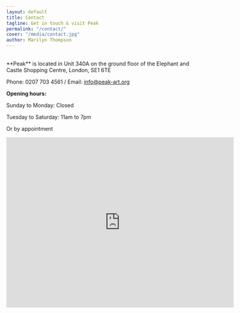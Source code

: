 ```yaml
---
layout: default
title: Contact
tagline: Get in touch & visit Peak
permalink: "/contact/"
cover: "/media/contact.jpg"
author: Marilyn Thompson
---
```

<br />
**Peak** is located in Unit 340A on the ground floor of the Elephant and Castle Shopping Centre, London, SE1 6TE

Phone: 0207 703 4561 / Email: [info@peak-art.org](mailto:info@peak-art.org)

**Opening hours:**

Sunday to Monday: Closed

Tuesday to Saturday: 11am to 7pm

Or by appointment

<iframe src="https://www.google.com/maps/embed?pb=!1m18!1m12!1m3!1d39753.961348731136!2d-0.09960328608393162!3d51.48344163185213!2m3!1f0!2f0!3f0!3m2!1i1024!2i768!4f13.1!3m3!1m2!1s0x487604a203170f4b%3A0xa40d195532440ae!2sElephant+and+Castle+Shopping+Centre!5e0!3m2!1sen!2suk!4v1508875702812" width="600" height="450" frameborder="0" style="border:0" allowfullscreen></iframe>